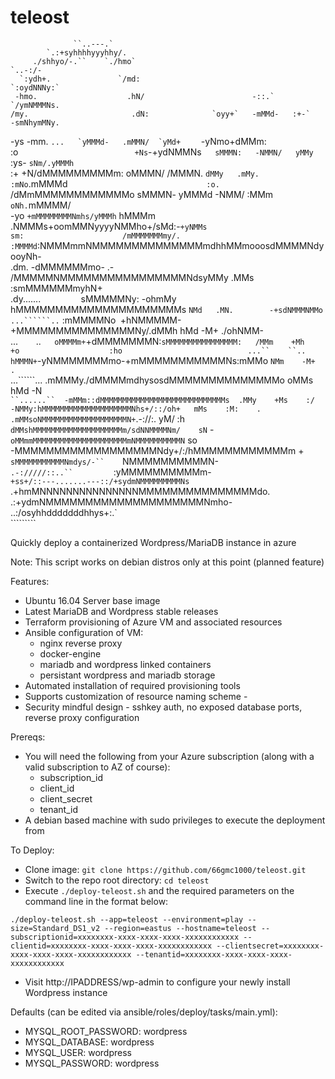 # teleost

                                                                                                                                                     
                  ``..---.`                                                                                                        
            `.:+syhhhhyyyhhy/.                                                                                                     
         ./shhyo/-.``    `./hmo`                                                                      `..-:/-                      
      `:ydh+.               `/md:                                                                 `:oydNNNy:`                      
     -hmo.                    .hN/                        -::.`                                `/ymNMMMNs.                         
    /my.                       .dN:              `oyy+`   -mMMd-   :+-`                      -smNhymMNy.                           
   -ys                          -mm.     ``...   `yMMMd-   .mMMN/  `yMd+    ``             -yNmo+dMMm:                             
   :o`                           +Ns `-+ydNMMNs`   sMMMN:   -NMMN/   yMMy`  :ys-         `sNm/.yMMMh`                              
   :+                             +N/dMMMMMMMMMm:   oMMMN/   /MMMN.  `dMMy   .mMy.      :mNo`.mMMMd`                               
   :o.                          `/dMmMMMMMMMMMMMMo   sMMMN-   yMMMd   -NMM/   :MMm`    oNh. `mMMMM/                                
   -yo                        `+mMMMMMMMMNmhs/yMMMh`  hMMMm` `.NMMMs+oomMMNyyyyNMMho+/sMd:-``+yNMMs                                
    sm:                      /mMMMMMMMmy/.    :MMMMd``:NMMMmmNMMMMMMMMMMMMMMmdhhMMmooosdMMMMNdyooyNh-                              
    .dm.                   -dMMMMMMmo-    .-  /MMMMMNMMMMMMMMMMMMMMMMNdsyMMy   .MMs     :smMMMMMMmyhN+                             
     .dy.......`         `sMMMMMNy:   -ohmMy  hMMMMMMMMMMMMMMMMMMMMMs   `NMd   .MN.        -+sdNMMMNMMo                            
      ...``````..`      :mMMMMNo` `+hNMMMMM- +MMMMMMMMMMMMMMMNy/.dMMh    hMd   -M+              ./ohNMM-                           
     ...``    ``..`    oMMMMm+ `+dMMMMMMMN:`sMMMMMMMMMMMMMMMM:   /MMm    +Mh   +o                    :ho                           
     ...``    ``..`  `hMMMN+`-yNMMMMMMMmo-+mMMMMMMMMMMMNs:mMMo   `NMm    -M+   .                       `                           
      ...``````...  .mMMMy./dMMMMmdhysosdMMMMMMMMMMMMMMo  oMMs    hMd    -N`                                                       
       ``......``  -mMMm::dMMMMMMMMMMMMMMMMMMMMMMMMMMMMs  .MMy    +Ms    :/                                                        
                  -NMMy:hMMMMMMMMMMMMMMMMMMMMNhs+/::/oh+   mMs    :M:    .                                                         
                 .mMMsoNMMMMMMMMMMMMMMMMMMMN+`.-://:.      yM/    :h                                                               
                `dMMshMMMMMMMMMMMMMMMMMMMMm/sdNNMMMMNm/    sN`    -`                                                               
                oMMmmMMMMMMMMMMMMMMMMMMMMMmNMMMMMMMMMMN`   so                                                                      
               -MMMMMMMMMMMMMMMMMMNdy+/:/hMMMMMMMMMMMMm    +`                                                                      
               sMMMMMMMMMMMNmdys/-``     `NMMMMMMMMMMN-    `                                                                       
           `   `.-://///::..``         `:yMMMMMMMMMMm-                                                                             
           `+ss+/::---.......---::/+sydmNMMMMMMMMMNs`                                                                              
             .+hmMNNNNNNNNNNNNNNNMMMMMMMMMMMMMMMdo.                                                                                
                .:+ydmNMMMMMMMMMMMMMMMMMMMMNmho-`                                                                                  
                    `..:/osyhhdddddddhhys+:.`                                                                                      
                             `````````                                                                                             
                                                                                                                                                      

Quickly deploy a containerized Wordpress/MariaDB instance in azure

Note: This script works on debian distros only at this point (planned feature)

Features:
- Ubuntu 16.04 Server base image
- Latest MariaDB and Wordpress stable releases
- Terraform provisioning of Azure VM and associated resources
- Ansible configuration of VM:
    - nginx reverse proxy
    - docker-engine
    - mariadb and wordpress linked containers
    - persistant wordpress and mariadb storage
- Automated installation of required provisioning tools
- Supports customization of resource naming scheme <APPNAME>-<ENVIRONMENT>
- Security mindful design - sshkey auth, no exposed database ports, reverse proxy configuration


Prereqs:
- You will need the following from your Azure subscription (along with a valid subscription to AZ of course):
    - subscription_id
    - client_id
    - client_secret
    - tenant_id
- A debian based machine with sudo privileges to execute the deployment from

To Deploy:
- Clone image: `git clone https://github.com/66gmc1000/teleost.git`
- Switch to the repo root directory: `cd teleost`
- Execute `./deploy-teleost.sh` and the required parameters on the command line in the format below:

`./deploy-teleost.sh --app=teleost --environment=play --size=Standard_DS1_v2 --region=eastus --hostname=teleost --subscriptionid=xxxxxxxx-xxxx-xxxx-xxxx-xxxxxxxxxxxx --clientid=xxxxxxxx-xxxx-xxxx-xxxx-xxxxxxxxxxxx --clientsecret=xxxxxxxx-xxxx-xxxx-xxxx-xxxxxxxxxxxx --tenantid=xxxxxxxx-xxxx-xxxx-xxxx-xxxxxxxxxxxx`

- Visit http://IPADDRESS/wp-admin to configure your newly install Wordpress instance

Defaults (can be edited via ansible/roles/deploy/tasks/main.yml):

- MYSQL_ROOT_PASSWORD: wordpress
- MYSQL_DATABASE: wordpress
- MYSQL_USER: wordpress
- MYSQL_PASSWORD: wordpress

